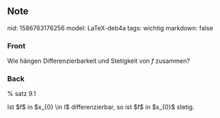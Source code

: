 ## Note
nid: 1586763176256
model: LaTeX-deb4a
tags: wichtig
markdown: false

### Front
Wie hängen Differenzierbarkeit und Stetigkeit von $f$ zusammen?

### Back
% satz 9.1<div>
</div><div>Ist $f$ in $x_{0} \in I$ differenzierbar, so ist $f$ in $x_{0}$ stetig.
</div>

